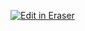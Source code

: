 <p><a target="_blank" href="https://app.eraser.io/workspace/hiuHD0WUwnxiD73gO3YL" id="edit-in-eraser-github-link"><img alt="Edit in Eraser" src="https://firebasestorage.googleapis.com/v0/b/second-petal-295822.appspot.com/o/images%2Fgithub%2FOpen%20in%20Eraser.svg?alt=media&amp;token=968381c8-a7e7-472a-8ed6-4a6626da5501"></a></p>





<!--- Eraser file: https://app.eraser.io/workspace/hiuHD0WUwnxiD73gO3YL --->
